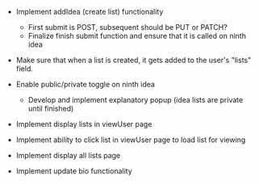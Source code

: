 - Implement addIdea (create list) functionality
    - First submit is POST, subsequent should be PUT or PATCH?
    - Finalize finish submit function and ensure that it is called on ninth idea
- Make sure that when a list is created, it gets added to the user's "lists" field. 





- Enable public/private toggle on ninth idea
    - Develop and implement explanatory popup (idea lists are private until finished)
- Implement display lists in viewUser page
- Implement ability to click list in viewUser page to load list for viewing
- Implement display all lists page
- Implement update bio functionality
